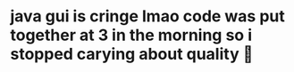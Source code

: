 # java gui is cringe lmao code was put together at 3 in the morning so i stopped carying about quality 🙂
